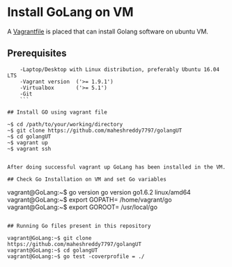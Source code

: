 # Install GoLang on VM
A [Vagrantfile](https://github.com/maheshreddy7797/golangUT/Vagrantfile) is placed that can install Golang software on ubuntu VM.

## Prerequisites

```
    -Laptop/Desktop with Linux distribution, preferably Ubuntu 16.04 LTS
    -Vagrant version  ('>= 1.9.1')
    -Virtualbox       ('>= 5.1')
    -Git
    ```
    
## Install GO using vagrant file

```
    ~$ cd /path/to/your/working/directory
    ~$ git clone https://github.com/maheshreddy7797/golangUT
    ~$ cd golangUT
    ~$ vagrant up
    ~$ vagrant ssh
```

After doing successful vagrant up GoLang has been installed in the VM.

## Check Go Installation on VM and set Go variables

```
  vagrant@GoLang:~$ go version
  go version go1.6.2 linux/amd64
  vagrant@GoLang:~$ export GOPATH= /home/vagrant/go
  vagrant@GoLang:~$ export GOROOT= /usr/local/go
```

## Running Go files present in this repository

```
    vagrant@GoLang:~$ git clone https://github.com/maheshreddy7797/golangUT
    vagrant@GoLang:~$ cd golangUT
    vagrant@GoLang:~$ go test -coverprofile = ./
```
